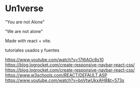# Un1verse 

"You are not Alone"

"We are not alone"

Made with react + vite.

tutoriales usados y fuentes 

https://www.youtube.com/watch?v=17l6AOc8s10
https://blog.logrocket.com/create-responsive-navbar-react-css/
https://blog.logrocket.com/create-responsive-navbar-react-css/
https://www.w3schools.com/REACT/DEFAULT.ASP
https://www.youtube.com/watch?v=boVtwUkxAH8&t=573s
